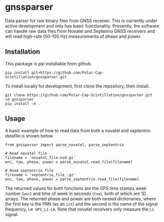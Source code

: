 # gnssparser
Data parser for raw binary files from GNSS receiver.  This is currently under
active development and only has basic functionality.  Presently, the software
can handle raw data files from Novatel and Septenrio GNSS receivers and will
read high-rate (50-100 Hz) measurements of phase and power.


## Installation

This package is pip installable from github.

```
pip install git+https://github.com/Polar-Cap-Scintillation/gnssparser.git
```

To install locally for development, first clone the repository, then install.

```
git clone https://github.com/Polar-Cap-Scintillation/gnssparser.git
cd gnssparser
pip install -e .
```


## Usage

A basic example of how to read data from both a novatel and septentrio datafile
is shown below.

```
from gnssparser import parse_novatel, parse_septentrio

# Read novatel file
filename = 'novatel_file.nvd.gz'
wnc, tow, phase, power = parse_novatel.read_file(filename)

# Read septentrio file
filename = 'septentrio_file_.gz'
wnc, tow, phase, power = parse_septentrio.read_file(filename)
```

The returned values for both functions are the GPS time stamps week number
(`wnc`) and time of week in seconds (`tow`), both of which are 1D arrays. The
returned phase and power are both nested dictionaries, where the first key is
the PRN (as an `int`) and the second is the name of the signal frequency, i.e.
`GPS_L1-CA`.  Note that novatel receivers only measure the `L1` signal.


